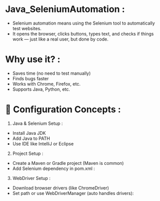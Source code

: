 
# Java_SeleniumAutomation :    
- Selenium automation means using the Selenium tool to automatically test websites.
- It opens the browser, clicks buttons, types text, and checks if things work — just like a real user, but done by code.

 # Why use it? :   
 
- Saves time (no need to test manually)  
- Finds bugs faster  
- Works with Chrome, Firefox, etc.  
- Supports Java, Python, etc.

# 🔧 Configuration Concepts :  
 1. Java & Selenium Setup :    
- Install Java JDK  
- Add Java to PATH  
- Use IDE like IntelliJ or Eclipse    

2. Project Setup :   
- Create a Maven or Gradle project (Maven is common)  
- Add Selenium dependency in pom.xml :  

 3. WebDriver Setup :  
- Download browser drivers (like ChromeDriver)  
- Set path or use WebDriverManager (auto handles drivers):  

